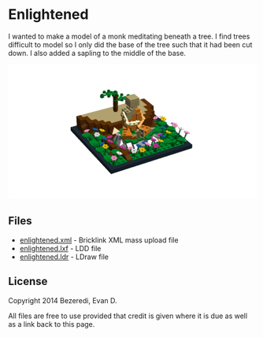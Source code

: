 Enlightened
===========
I wanted to make a model of a monk meditating beneath a tree. I find trees
difficult to model so I only did the base of the tree such that it had been cut
down. I also added a sapling to the middle of the base.

![Enlightened](./enlightened.png)


Files
-----
* [enlightened.xml](./enlightened.xml) - Bricklink XML mass upload file
* [enlightened.lxf](./enlightened.lxf) - LDD file
* [enlightened.ldr](./enlightened.ldr) - LDraw file


License
-------
Copyright 2014 Bezeredi, Evan D.

All files are free to use provided that credit is given where it is due as well
as a link back to this page.
